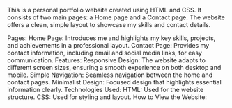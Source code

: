 This is a personal portfolio website created using HTML and CSS. It consists of two main pages: a Home page and a Contact page. The website offers a clean, simple layout to showcase my skills and contact details.

Pages:
Home Page: Introduces me and highlights my key skills, projects, and achievements in a professional layout.
Contact Page: Provides my contact information, including email and social media links, for easy communication.
Features:
Responsive Design: The website adapts to different screen sizes, ensuring a smooth experience on both desktop and mobile.
Simple Navigation: Seamless navigation between the home and contact pages.
Minimalist Design: Focused design that highlights essential information clearly.
Technologies Used:
HTML: Used for the website structure.
CSS: Used for styling and layout.
How to View the Website:

